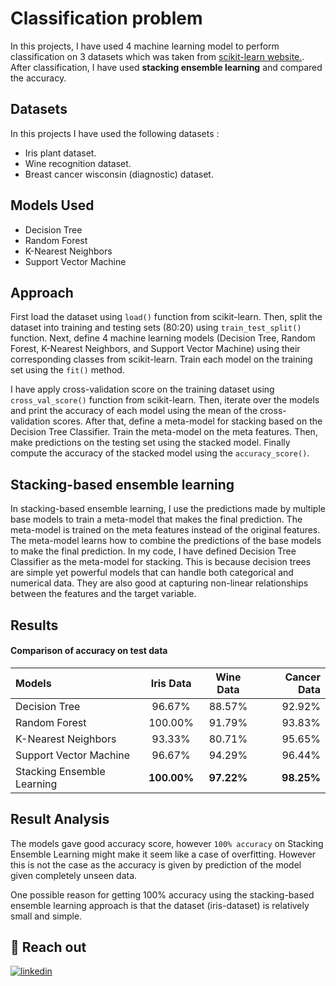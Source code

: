 # Classification problem

In this projects, I have used 4 machine learning model to perform classification on 3 datasets which was taken from [ scikit-learn website.](https://scikit-learn.org/stable/datasets/toy_dataset.html). After classification, I have used **stacking ensemble learning** and compared the accuracy.

## Datasets

In this projects I have used the following datasets :

- Iris plant dataset.
- Wine recognition dataset.
- Breast cancer wisconsin (diagnostic) dataset.

## Models Used

- Decision Tree
- Random Forest
- K-Nearest Neighbors
- Support Vector Machine

## Approach

First load the dataset using `load()` function from scikit-learn. Then, split the dataset into training and testing sets (80:20) using `train_test_split()` function. Next, define 4 machine learning models (Decision Tree, Random Forest, K-Nearest Neighbors, and Support Vector Machine) using their corresponding classes from scikit-learn. Train each model on the training set using the `fit()` method.

I have apply cross-validation score on the training dataset using `cross_val_score()` function from scikit-learn. Then, iterate over the models and print the accuracy of each model using the mean of the cross-validation scores. After that, define a meta-model for stacking based on the Decision Tree Classifier. Train the meta-model on the meta features. Then, make predictions on the testing set using the stacked model. Finally compute the accuracy of the stacked model using the `accuracy_score()`.

## Stacking-based ensemble learning

In stacking-based ensemble learning, I use the predictions made by multiple base models to train a meta-model that makes the final prediction. The meta-model is trained on the meta features instead of the original features. The meta-model learns how to combine the predictions of the base models to make the final prediction. In my code, I have defined Decision Tree Classifier as the meta-model for stacking. This is because decision trees are simple yet powerful models that can handle both categorical and numerical data. They are also good at capturing non-linear relationships between the features and the target variable.

## Results

#### Comparison of accuracy on test data

| Models                     |  Iris Data  | Wine Data  | Cancer Data |
| :------------------------- | :---------: | :--------: | ----------: |
| Decision Tree              |   96.67%    |   88.57%   |      92.92% |
| Random Forest              |   100.00%   |   91.79%   |      93.83% |
| K-Nearest Neighbors        |   93.33%    |   80.71%   |      95.65% |
| Support Vector Machine     |   96.67%    |   94.29%   |      96.44% |
| Stacking Ensemble Learning | **100.00%** | **97.22%** |  **98.25%** |

## Result Analysis

The models gave good accuracy score, however `100% accuracy` on Stacking Ensemble Learning might make it seem like a case of overfitting. However this is not the case as the accuracy is given by prediction of the model given completely unseen data.

One possible reason for getting 100% accuracy using the stacking-based ensemble learning approach is that the dataset (iris-dataset) is relatively small and simple.

## 🚀 Reach out

[![linkedin](https://img.shields.io/badge/linkedin-0A66C2?style=for-the-badge&logo=linkedin&logoColor=white)](https://www.linkedin.com/in/tazin-morshed-b441a6237/)
